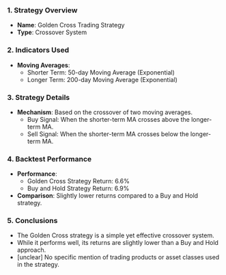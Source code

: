 ### 1. Strategy Overview
- **Name**: Golden Cross Trading Strategy  
- **Type**: Crossover System  

### 2. Indicators Used
- **Moving Averages**:
  - Shorter Term: 50-day Moving Average (Exponential)  
  - Longer Term: 200-day Moving Average (Exponential)  

### 3. Strategy Details
- **Mechanism**: Based on the crossover of two moving averages.
  - Buy Signal: When the shorter-term MA crosses above the longer-term MA.
  - Sell Signal: When the shorter-term MA crosses below the longer-term MA.

### 4. Backtest Performance
- **Performance**:
  - Golden Cross Strategy Return: 6.6%  
  - Buy and Hold Strategy Return: 6.9%  
- **Comparison**: Slightly lower returns compared to a Buy and Hold strategy.

### 5. Conclusions
- The Golden Cross strategy is a simple yet effective crossover system.
- While it performs well, its returns are slightly lower than a Buy and Hold approach.
- [unclear] No specific mention of trading products or asset classes used in the strategy.
